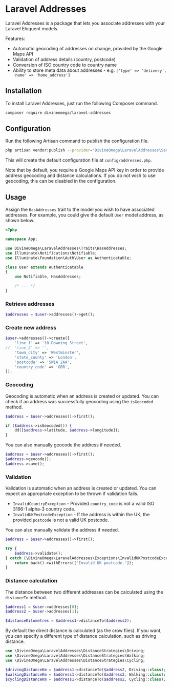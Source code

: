 # Laravel Addresses

Laravel Addresses is a package that lets you associate addresses with your Laravel
Eloquent models.

Features:

* Automatic geocoding of addresses on change, provided by the Google Maps API
* Validation of address details (country, postcode)
* Conversion of ISO country code to country name
* Ability to store meta data about addresses - e.g. `['type' => 'delivery', 'name' => 'home_address']`

## Installation

To install Laravel Addresses, just run the following Composer command.

```bash
composer require divineomega/laravel-addresses
```

## Configuration

Run the following Artisan command to publish the configuration file.

```bash
php artisan vendor:publish --provider="DivineOmega\LaravelAddresses\ServiceProvider" --force
```

This will create the default configuration file at `config/addresses.php`.

Note that by default, you require a Google Maps API key in order to provide
address geocoding and distance calculations. If you do not wish to use geocoding,
this can be disabled in the configuration.

## Usage

Assign the `HasAddresses` trait to the model you wish to have associated addresses.
For example, you could give the default `User` model address, as shown below.

```php
<?php

namespace App;

use DivineOmega\LaravelAddresses\Traits\HasAddresses;
use Illuminate\Notifications\Notifiable;
use Illuminate\Foundation\Auth\User as Authenticatable;

class User extends Authenticatable
{
    use Notifiable, HasAddresses;

    /* ... */
}
```

### Retrieve addresses

```php
$addresses = $user->addresses()->get();
```

### Create new address

```php
$user->addresses()->create([
    'line_1' => '10 Downing Street',
//  'line_2' => '',
    'town_city' => 'Westminster',
    'state_county' => 'London',
    'postcode' => 'SW1A 2AA',
    'country_code' => 'GBR',
]);
```

### Geocoding

Geocoding is automatic when an address is created or updated. You can check if 
an address was successfully geocoding using the `isGeocoded` method.

```php
$address = $user->addresses()->first();

if ($address->isGeocoded()) {
    dd([$address->latitude, $address->longitude]);
}
```

You can also manually geocode the address if needed.

```php
$address = $user->addresses()->first();
$address->geocode();
$address->save();
```

### Validation

Validation is automatic when an address is created or updated. You can expect an
appropriate exception to be thrown if validation fails.

* `InvalidCountryException` - Provided `country_code` is not a valid ISO 3166-1 alpha-3 country code.
* `InvalidUKPostcodeException` - If the address is within the UK, the provided `postcode` is not a valid UK postcode.

You can also manually validate the address if needed.

```php
$address = $user->addresses()->first();

try {
    $address->validate();
} catch (\DivineOmega\LaravelAddresses\Exceptions\InvalidUKPostcodeException $e) {
    return back()->withErrors(['Invalid UK postcode.']);
}
```

### Distance calculation

The distance between two different addresses can be calculated using the `distanceTo` 
method. 

```php
$address1 = $user->addresses[0];
$address2 = $user->addresses[1];

$distanceKilometres = $address1->distanceTo($address2);
```

By default the direct distance is calculated (as the crow flies). If you want, you can 
specify a different type of distance calculation, such as driving distance.

```php
use \DivineOmega\LaravelAddresses\DistanceStrategies\Driving;
use \DivineOmega\LaravelAddresses\DistanceStrategies\Walking;
use \DivineOmega\LaravelAddresses\DistanceStrategies\Cycling;

$drivingDistanceKm = $address1->distanceTo($address2, Driving::class);
$walkingDistanceKm = $address1->distanceTo($address2, Walking::class);
$cyclingDistanceKm = $address1->distanceTo($address2, Cycling::class);
```

